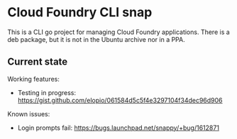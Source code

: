 # Cloud Foundry CLI snap

This is a CLI go project for managing Cloud Foundry applications.
There is a deb package, but it is not in the Ubuntu archive nor in a PPA.

## Current state

Working features:
 - Testing in progress: https://gist.github.com/elopio/061584d5c5f4e3297104f34dec96d906

Known issues:
 - Login prompts fail: https://bugs.launchpad.net/snappy/+bug/1612871
